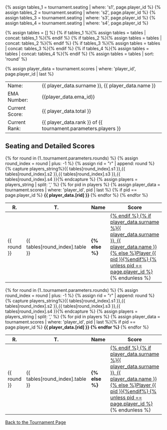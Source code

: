 {% assign tables_1 = tournament.seating | where: 's1', page.player_id %}
{% assign tables_2 = tournament.seating | where: 's2', page.player_id %}
{% assign tables_3 = tournament.seating | where: 's3', page.player_id %}
{% assign tables_4 = tournament.seating | where: 's4', page.player_id %}

{% assign tables = [] %}
{% if tables_1 %}{% assign tables = tables | concat: tables_1 %}{% endif %}
{% if tables_2 %}{% assign tables = tables | concat: tables_2 %}{% endif %}
{% if tables_3 %}{% assign tables = tables | concat: tables_3 %}{% endif %}
{% if tables_4 %}{% assign tables = tables | concat: tables_4 %}{% endif %}
{% assign tables = tables | sort: 'round' %}

{% assign player_data = tournament.scores | where: 'player_id', page.player_id | last %}

<table>
 <tr>
    <td>Name:</td>
    <td>{{ player_data.surname }}, {{ player_data.name }}</td>
  </tr>
  <tr>
    <td>EMA Number:</td>
    <td>{{player_data.ema_id}}</td>
  </tr>
  <tr>
    <td>Current Score:</td>
    <td>{{ player_data.total }}</td>
  </tr>
  <tr>
    <td>Current Rank:</td>
    <td>{{ player_data.rank }} of {{ tournament.parameters.players }}</td>
  </tr>
</table>

<h2>Seating and Detailed Scores</h2>

<table class="data-table-plain d-lg-none">
  <thead><tr>
    <th>R.</th>
    <th>T.</th>
    <th>Name</th> 
    <th>Score</th>
  </tr></thead>
  <tbody>
{% for round in (1..tournament.parameters.rounds) %}
  {% assign round_index = round | plus: -1 %}
  {% assign rid = "r" | append: round %}
  {% capture players_string%}{{ tables[round_index].s1 }},{{ tables[round_index].s2 }},{{ tables[round_index].s3 }},{{ tables[round_index].s4 }}{% endcapture %}
  {% assign players = players_string | split: ',' %}
      {% for pid in players %}
      <tr>
      <td>{{ round }}</td>
      <td>{{ tables[round_index].table }}</td>
        {% assign player_data = tournament.scores | where: 'player_id', pid | last %}
        {% if pid == page.player_id %}
          <td style="font-weight:bold">
        {% else %}
          <td><a href="../{{ pid | prepend: '00' | slice: -2, 2 }}">
        {% endif %}
          {% if player_data.surname %}{{ player_data.surname }}, {{ player_data.name }}{% else %}Player {{ pid }}{%endif%}
        {% unless pid == page.player_id %}</a>{% endunless %}
          </td>
        <td{% if page.player_id == pid %} style="font-weight:bold"{%endif%}>
          {{ player_data.[rid] }}
        </td>
      </tr>
  {% endfor %}
{% endfor %}
  </tbody>
</table>

<table class="data-table-plain d-none d-lg-table my-4">
  <thead><tr>
    <th>R.</th>
    <th>T.</th>
    <th>Name</th> 
    <th>Score</th>
    <th>Name</th> 
    <th>Score</th> 
    <th>Name</th> 
    <th>Score</th> 
    <th>Name</th> 
    <th>Score</th> 
  </tr></thead>
  <tbody>
{% for round in (1..tournament.parameters.rounds) %}
  {% assign round_index = round | plus: -1 %}
  {% assign rid = "r" | append: round %}
  {% capture players_string%}{{ tables[round_index].s1 }},{{ tables[round_index].s2 }},{{ tables[round_index].s3 }},{{ tables[round_index].s4 }}{% endcapture %}
  {% assign players = players_string | split: ',' %}
   <tr>
      <td>{{ round }}</td>
      <td>{{ tables[round_index].table }}</td>
      {% for pid in players %}
        {% assign player_data = tournament.scores | where: 'player_id', pid | last %}{% if pid == page.player_id %}
          <td style="font-weight:bold">
        {% else %}
          <td><a href="../{{ pid | prepend: '00' | slice: -2, 2 }}">
        {% endif %}
          {% if player_data.surname %}{{ player_data.surname }}, {{ player_data.name }}{% else %}Player {{ pid }}{%endif%}
        {% unless pid == page.player_id %}</a>{% endunless %}
          </td>
        <td{% if page.player_id == pid %} style="font-weight:bold"{%endif%}>
          {{ player_data.[rid] }}
        </td>
      {% endfor %}
   </tr>
{% endfor %}
  </tbody>
</table>

[Back to the Tournament Page](../..)
